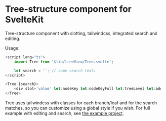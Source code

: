 # Tree-structure component for SvelteKit

Tree-structure component with slotting, tailwindcss, integrated search and editing.

Usage:

```javascript
<script lang="ts">
	import Tree from '$lib/treeView/Tree.svelte';

	let search = ''; // some search text;
</script>

<Tree {search}>
	<div slot='value' let:nodeKey let:nodeKeyFull let:treeLevel let:address>Leaf Slot {treeLevel}</div>
</Tree>
```

Tree uses tailwindcss with classes for each branch/leaf and for the search matches, so you can customize using a global style if you wish.
For full example with editing and search, see [the example project](./src/routes/+page.svelte).
